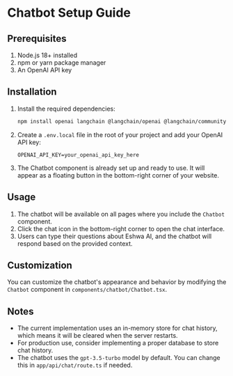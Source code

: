 # Chatbot Setup Guide

## Prerequisites
1. Node.js 18+ installed
2. npm or yarn package manager
3. An OpenAI API key

## Installation

1. Install the required dependencies:
   ```bash
   npm install openai langchain @langchain/openai @langchain/community
   ```

2. Create a `.env.local` file in the root of your project and add your OpenAI API key:
   ```env
   OPENAI_API_KEY=your_openai_api_key_here
   ```

3. The Chatbot component is already set up and ready to use. It will appear as a floating button in the bottom-right corner of your website.

## Usage

1. The chatbot will be available on all pages where you include the `Chatbot` component.
2. Click the chat icon in the bottom-right corner to open the chat interface.
3. Users can type their questions about Eshwa AI, and the chatbot will respond based on the provided context.

## Customization

You can customize the chatbot's appearance and behavior by modifying the `Chatbot` component in `components/chatbot/Chatbot.tsx`.

## Notes

- The current implementation uses an in-memory store for chat history, which means it will be cleared when the server restarts.
- For production use, consider implementing a proper database to store chat history.
- The chatbot uses the `gpt-3.5-turbo` model by default. You can change this in `app/api/chat/route.ts` if needed.
